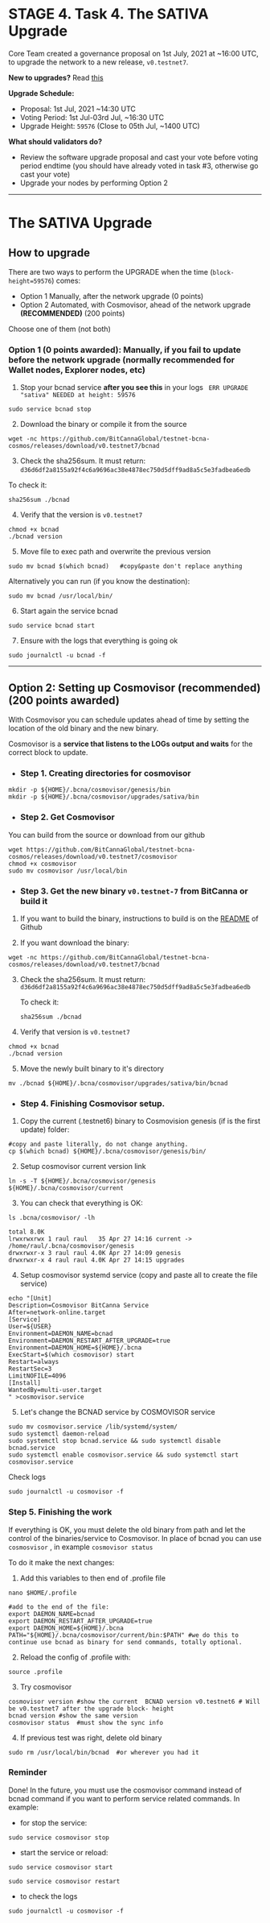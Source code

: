 # STAGE 4. Task 4. The SATIVA Upgrade
Core Team created a governance proposal on 1st July, 2021 at ~16:00 UTC, to upgrade the network to a new release, `v0.testnet7`.

__New to upgrades?__ Read [this](https://docs.cosmos.network/master/modules/gov)

**Upgrade Schedule:**
- Proposal: 1st Jul, 2021 ~14:30 UTC
- Voting Period: 1st Jul-03rd Jul, ~16:30 UTC
- Upgrade Height: `59576` (Close to 05th Jul, ~1400 UTC)

**What should validators do?**
- Review the software upgrade proposal and cast your vote before voting period endtime (you should have already voted in task #3, otherwise go cast your vote)
- Upgrade your nodes by performing Option 2

---

# The SATIVA Upgrade


## How to upgrade


There are two ways to perform the UPGRADE when the time (`block-height=59576`) comes:
* Option 1 Manually, after the network upgrade (0 points)
* Option 2 Automated, with Cosmovisor, ahead of the network upgrade **(RECOMMENDED)** (200 points)

Choose one of them (not both)

### Option 1 (0 points awarded): Manually, if you fail to update before the network upgrade (normally recommended for Wallet nodes, Explorer nodes, etc)

1) Stop your bcnad service **after you see this** in your logs ` ERR UPGRADE "sativa" NEEDED at height: 59576`

```
sudo service bcnad stop
```
2) Download the binary or compile it from the source
```
wget -nc https://github.com/BitCannaGlobal/testnet-bcna-cosmos/releases/download/v0.testnet7/bcnad
```
3) Check the sha256sum. It must return: `d36d6df2a8155a92f4c6a9696ac38e4878ec750d5dff9ad8a5c5e3fadbea6edb`

To check it:
```
sha256sum ./bcnad
```

4) Verify that the version is `v0.testnet7`
```
chmod +x bcnad
./bcnad version
```
5) Move file to exec path and overwrite the previous version
```
sudo mv bcnad $(which bcnad)   #copy&paste don't replace anything
```
Alternatively you can run (if you know the destination): 
```
sudo mv bcnad /usr/local/bin/
```
6) Start again the service bcnad
```
sudo service bcnad start
```
7) Ensure with the logs that everything is going ok
```
sudo journalctl -u bcnad -f
```

---
## Option 2: Setting up Cosmovisor (recommended) (200 points awarded)
With Cosmovisor you can schedule updates ahead of time by setting the location of the old binary and the new binary.

Cosmovisor is a **service that listens to the LOGs output and waits** for the correct block to update.

 - ### Step 1. Creating directories for cosmovisor
 ```
mkdir -p ${HOME}/.bcna/cosmovisor/genesis/bin
mkdir -p ${HOME}/.bcna/cosmovisor/upgrades/sativa/bin
 ```
 
 - ### Step 2. Get Cosmovisor 
 You can build from the source or download from our github
 ```
 wget https://github.com/BitCannaGlobal/testnet-bcna-cosmos/releases/download/v0.testnet7/cosmovisor
 chmod +x cosmovisor
 sudo mv cosmovisor /usr/local/bin
 ```
 
 - ### Step 3. Get the new binary `v0.testnet-7` from BitCanna or build it
 
1) If you want to build the binary, instructions to build is on the [README](https://github.com/BitCannaGlobal/testnet-bcna-cosmos#readme) of Github


2) If you want download the binary:
```
wget -nc https://github.com/BitCannaGlobal/testnet-bcna-cosmos/releases/download/v0.testnet7/bcnad
```
3) Check the sha256sum. It must return: `d36d6df2a8155a92f4c6a9696ac38e4878ec750d5dff9ad8a5c5e3fadbea6edb`

    To check it:
    ```
    sha256sum ./bcnad
    ```

4) Verify that version is `v0.testnet7`
```
chmod +x bcnad
./bcnad version
```
 
5) Move the newly built binary to it's directory
 ```
mv ./bcnad ${HOME}/.bcna/cosmovisor/upgrades/sativa/bin/bcnad
 ```
 
- ### Step 4. Finishing Cosmovisor setup. 

1) Copy the current (.testnet6) binary to Cosmovision genesis (if is the first update) folder:
 ```
#copy and paste literally, do not change anything.
cp $(which bcnad) ${HOME}/.bcna/cosmovisor/genesis/bin/
 ```
 
2) Setup cosmovisor current version link
```
ln -s -T ${HOME}/.bcna/cosmovisor/genesis ${HOME}/.bcna/cosmovisor/current
```
3) You can check that everything is OK: 
```
ls .bcna/cosmovisor/ -lh

total 8.0K
lrwxrwxrwx 1 raul raul   35 Apr 27 14:16 current -> /home/raul/.bcna/cosmovisor/genesis
drwxrwxr-x 3 raul raul 4.0K Apr 27 14:09 genesis
drwxrwxr-x 4 raul raul 4.0K Apr 27 14:15 upgrades
```
4) Setup cosmovisor systemd service (copy and paste all to create the file service)
```
echo "[Unit]
Description=Cosmovisor BitCanna Service
After=network-online.target
[Service]
User=${USER}
Environment=DAEMON_NAME=bcnad
Environment=DAEMON_RESTART_AFTER_UPGRADE=true
Environment=DAEMON_HOME=${HOME}/.bcna
ExecStart=$(which cosmovisor) start
Restart=always
RestartSec=3
LimitNOFILE=4096
[Install]
WantedBy=multi-user.target
" >cosmovisor.service
```
5) Let's change the BCNAD service by COSMOVISOR service
```
sudo mv cosmovisor.service /lib/systemd/system/
sudo systemctl daemon-reload
sudo systemctl stop bcnad.service && sudo systemctl disable bcnad.service 
sudo systemctl enable cosmovisor.service && sudo systemctl start cosmovisor.service
```

Check logs

```
sudo journalctl -u cosmovisor -f
``` 

### Step 5. Finishing the work
If everything is OK, you must delete the old binary from path and let the control of the binaries/service to Cosmovisor. In place of bcnad you can use `cosmosvisor` , in example `cosmovisor status`


To do it make the next changes:

1. Add this variables to then end of .profile file

```
nano $HOME/.profile

#add to the end of the file:
export DAEMON_NAME=bcnad
export DAEMON_RESTART_AFTER_UPGRADE=true
export DAEMON_HOME=${HOME}/.bcna
PATH="${HOME}/.bcna/cosmovisor/current/bin:$PATH" #we do this to continue use bcnad as binary for send commands, totally optional.
```

2. Reload the config of .profile with:
```
source .profile
```

3. Try cosmovisor
```
cosmovisor version #show the current  BCNAD version v0.testnet6 # Will be v0.testnet7 after the upgrade block- height
bcnad version #show the same version
cosmovisor status  #must show the sync info
```
4. If previous test was right, delete old binary
```
sudo rm /usr/local/bin/bcnad  #or wherever you had it
```
### Reminder

Done! In the future, you must use the cosmovisor command instead of bcnad command if you want to perform service related commands. In example: 

* for stop the service:
```
sudo service cosmovisor stop 
```
* start the service or reload:
```
sudo service cosmovisor start

sudo service cosmovisor restart
```
* to check the logs

```
sudo journalctl -u cosmovisor -f
```

